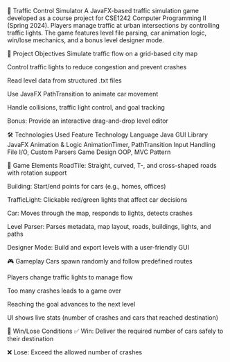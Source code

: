 🚦 Traffic Control Simulator
A JavaFX-based traffic simulation game developed as a course project for CSE1242 Computer Programming II (Spring 2024).
Players manage traffic at urban intersections by controlling traffic lights. The game features level file parsing, car animation logic, 
win/lose mechanics, and a bonus level designer mode.


🎯 Project Objectives
Simulate traffic flow on a grid-based city map

Control traffic lights to reduce congestion and prevent crashes

Read level data from structured .txt files

Use JavaFX PathTransition to animate car movement

Handle collisions, traffic light control, and goal tracking

Bonus: Provide an interactive drag-and-drop level editor


🛠️ Technologies Used
Feature	Technology
Language	Java
GUI Library	JavaFX
Animation & Logic	AnimationTimer, PathTransition
Input Handling	File I/O, Custom Parsers
Game Design	OOP, MVC Pattern

🧩 Game Elements
RoadTile: Straight, curved, T-, and cross-shaped roads with rotation support

Building: Start/end points for cars (e.g., homes, offices)

TrafficLight: Clickable red/green lights that affect car decisions

Car: Moves through the map, responds to lights, detects crashes

Level Parser: Parses metadata, map layout, roads, buildings, lights, and paths

Designer Mode: Build and export levels with a user-friendly GUI

🎮 Gameplay
Cars spawn randomly and follow predefined routes

Players change traffic lights to manage flow

Too many crashes leads to a game over

Reaching the goal advances to the next level

UI shows live stats (number of crashes and cars that reached destination)

🏁 Win/Lose Conditions
✅ Win: Deliver the required number of cars safely to their destination

❌ Lose: Exceed the allowed number of crashes
